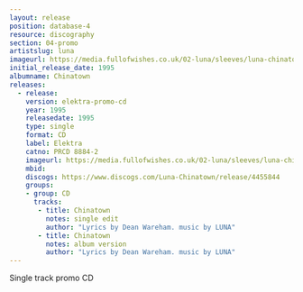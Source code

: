 ```yaml
---
layout: release
position: database-4
resource: discography
section: 04-promo
artistslug: luna
imageurl: https://media.fullofwishes.co.uk/02-luna/sleeves/luna-chinatown-promo.jpg
initial_release_date: 1995
albumname: Chinatown
releases:
  - release:
    version: elektra-promo-cd
    year: 1995
    releasedate: 1995
    type: single
    format: CD
    label: Elektra
    catno: PRCD 8884-2
    imageurl: https://media.fullofwishes.co.uk/02-luna/sleeves/luna-chinatown-promo.jpg
    mbid:
    discogs: https://www.discogs.com/Luna-Chinatown/release/4455844
    groups:
    - group: CD
      tracks:
       - title: Chinatown
         notes: single edit
         author: "Lyrics by Dean Wareham. music by LUNA"
       - title: Chinatown
         notes: album version
         author: "Lyrics by Dean Wareham. music by LUNA"
---
```

Single track promo CD
